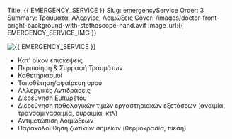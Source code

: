 Title: {{ EMERGENCY_SERVICE }}
Slug: emergencyService
Order: 3
Summary: Τραύματα, Αλεργίες, Λοιμώξεις
Cover: /images/doctor-front-bright-background-with-stethoscope-hand.avif
Image_url:{{ EMERGENCY_SERVICE_IMG }}

<div class="flex-container">
    <div class="flex-item">
        <img src="{{ SITEURL }}/{{ EMERGENCY_SERVICE_IMG }} " alt="{{ EMERGENCY_SERVICE }}" />
    </div>
    <div class="flex-item">
        <ul>
            <li>Κατ' οίκον επισκεψεις </li>       
            <li>Περιποίηση & Συρραφή Τραυμάτων </li>  
			<li>Καθετηριασμοί</li>
			<li>Τοποθέτηση/αφαίρεση ορού</li>			
            <li>Αλλεργικές Αντιδράσεις</li>       
            <li>Διερεύνηση Εμπυρέτου</li>       
            <li>Διερεύνηση παθολογικών τιμών εργαστηριακών εξετάσεων (αναιμία, τρανσαμινασαιμία, ουραιμία, κτλ)  </li>
            <li>Αντιμετώπιση Λοιμώξεων </li>  
			<li>Παρακολούθηση ζωτικών σημείων (θερμοκρασία, πίεση)</li>
        </ul>
    </div>    
</div>